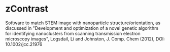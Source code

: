 # zContrast
Software to match STEM image with nanoparticle structure/orientation, as discussed in "Development and optimization of a novel genetic algorithm for identifying nanoclusters from scanning transmission electron microscopy images",  Logsdail, Li and Johnston, J. Comp. Chem (2012), DOI: 10.1002/jcc.21976
